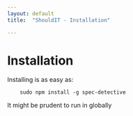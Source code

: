 ```yaml
---
layout: default
title:  "ShouldIT - Installation"

---
```


# Installation

Installing is as easy as:

```
    sudo npm install -g spec-detective
```

It might be prudent to run in globally
